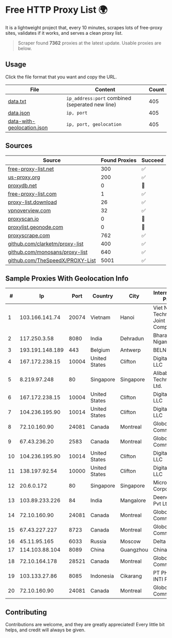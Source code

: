
# Free HTTP Proxy List 🌍

It is a lightweight project that, every 10 minutes, scrapes lots of free-proxy sites, validates if it works, and serves a clean proxy list.


> Scraper found **7362** proxies at the latest update. Usable proxies are below.

## Usage

Click the file format that you want and copy the URL.


|File|Content|Count|
|----|-------|-----|
|[data.txt](https://raw.githubusercontent.com/themiralay/Proxy-List-World/master/data.txt)|`ip_address:port` combined (seperated new line)|405|
|[data.json](https://raw.githubusercontent.com/themiralay/Proxy-List-World/master/data.json)|`ip, port`|405|
|[data-with-geolocation.json](https://raw.githubusercontent.com/themiralay/Proxy-List-World/master/data-with-geolocation.json)|`ip, port, geolocation`|405|

## Sources

|Source|Found Proxies|Succeed|
|------|-------------|-------|
|[free-proxy-list.net](https://free-proxy-list.net)|300|✅|
|[us-proxy.org](https://www.us-proxy.org)|200|✅|
|[proxydb.net](http://proxydb.net)|0|🚫|
|[free-proxy-list.com](https://free-proxy-list.com/?page=&port=&type%5B%5D=http&type%5B%5D=https&up_time=0&search=Search)|1|✅|
|[proxy-list.download](https://www.proxy-list.download/HTTP)|26|✅|
|[vpnoverview.com](https://vpnoverview.com/privacy/anonymous-browsing/free-proxy-servers)|32|✅|
|[proxyscan.io](https://www.proxyscan.io)|0|🚫|
|[proxylist.geonode.com](https://proxylist.geonode.com/api/proxy-list?limit=300&page=1&sort_by=lastChecked&sort_type=desc&protocols=http,https)|0|🚫|
|[proxyscrape.com](https://api.proxyscrape.com/v2/?request=displayproxies&protocol=http&timeout=10000&country=all&ssl=all&anonymity=all)|762|✅|
|[github.com/clarketm/proxy-list](https://raw.githubusercontent.com/clarketm/proxy-list/master/proxy-list-raw.txt)|400|✅|
|[github.com/monosans/proxy-list](https://raw.githubusercontent.com/monosans/proxy-list/main/proxies/http.txt)|640|✅|
|[github.com/TheSpeedX/PROXY-List](https://raw.githubusercontent.com/TheSpeedX/PROXY-List/master/http.txt)|5001|✅|


## Sample Proxies With Geolocation Info

|#|Ip|Port|Country|City|Internet Service Provider|
|-|--|----|-------|----|-------------------------|
|1|103.166.141.74|20074|Vietnam|Hanoi|Viet NAM Cloud Technology Joint Stock Company|
|2|117.250.3.58|8080|India|Dehradun|Bharat Sanchar Nigam Ltd|
|3|193.191.148.189|443|Belgium|Antwerp|BELNET|
|4|167.172.238.15|10004|United States|Clifton|DigitalOcean, LLC|
|5|8.219.97.248|80|Singapore|Singapore|Alibaba (US) Technology Co., Ltd.|
|6|167.172.238.15|10004|United States|Clifton|DigitalOcean, LLC|
|7|104.236.195.90|10014|United States|Clifton|DigitalOcean, LLC|
|8|72.10.160.90|24081|Canada|Montreal|GloboTech Communications|
|9|67.43.236.20|2583|Canada|Montreal|GloboTech Communications|
|10|104.236.195.90|10014|United States|Clifton|DigitalOcean, LLC|
|11|138.197.92.54|10000|United States|Clifton|DigitalOcean, LLC|
|12|20.6.0.172|80|Singapore|Singapore|Microsoft Corporation|
|13|103.89.233.226|84|India|Mangalore|Deenet Services Pvt Ltd|
|14|72.10.160.90|24081|Canada|Montreal|GloboTech Communications|
|15|67.43.227.227|8723|Canada|Montreal|GloboTech Communications|
|16|45.11.95.165|6033|Russia|Moscow|Delta Ltd|
|17|114.103.88.104|8089|China|Guangzhou|Chinanet|
|18|72.10.164.178|28521|Canada|Montreal|GloboTech Communications|
|19|103.133.27.86|8085|Indonesia|Cikarang|PT PHATRIA INTI PERSADA|
|20|72.10.160.90|24081|Canada|Montreal|GloboTech Communications|



## Contributing

Contributions are welcome, and they are greatly appreciated! Every
little bit helps, and credit will always be given.

